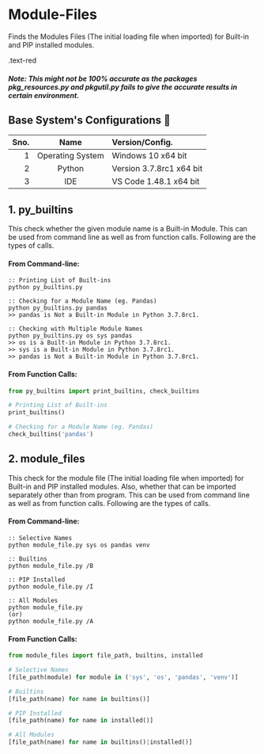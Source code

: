 # Module-Files
Finds the Modules Files (The initial loading file when imported) for Built-in and PIP installed modules.

<div class="text-red mb-2">
  .text-red
</div>

##### _Note: This might not be 100% accurate as the packages pkg_resources.py and pkgutil.py fails to give the accurate results in certain environment._

## Base System's Configurations :wrench:
**Sno.** | **Name** | **Version/Config.**
-------: | :------: | :------------------
1 | Operating System | Windows 10 x64 bit
2 | Python | Version 3.7.8rc1 x64 bit
3 | IDE | VS Code 1.48.1 x64 bit

## 1. py_builtins
This check whether the given module name is a Built-in Module. This can be used from command line as well as from function calls. Following are the types of calls.
#### From Command-line:
```
:: Printing List of Built-ins
python py_builtins.py

:: Checking for a Module Name (eg. Pandas)
python py_builtins.py pandas
>> pandas is Not a Built-in Module in Python 3.7.8rc1.

:: Checking with Multiple Module Names
python py_builtins.py os sys pandas
>> os is a Built-in Module in Python 3.7.8rc1.
>> sys is a Built-in Module in Python 3.7.8rc1.
>> pandas is Not a Built-in Module in Python 3.7.8rc1.
```

#### From Function Calls:
```python
from py_builtins import print_builtins, check_builtins

# Printing List of Built-ins
print_builtins()

# Checking for a Module Name (eg. Pandas)
check_builtins('pandas')
```

## 2. module_files
This check for the module file (The initial loading file when imported) for Built-in and PIP installed modules. Also, whether that can be imported separately other than from program. This can be used from command line as well as from function calls. Following are the types of calls.
#### From Command-line:
```
:: Selective Names
python module_file.py sys os pandas venv

:: Builtins
python module_file.py /B

:: PIP Installed
python module_file.py /I

:: All Modules
python module_file.py
(or)
python module_file.py /A
```

#### From Function Calls:
```python
from module_files import file_path, builtins, installed

# Selective Names
[file_path(module) for module in ('sys', 'os', 'pandas', 'venv')]

# Builtins
[file_path(name) for name in builtins()]

# PIP Installed
[file_path(name) for name in installed()]

# All Modules
[file_path(name) for name in builtins()|installed()]
```
